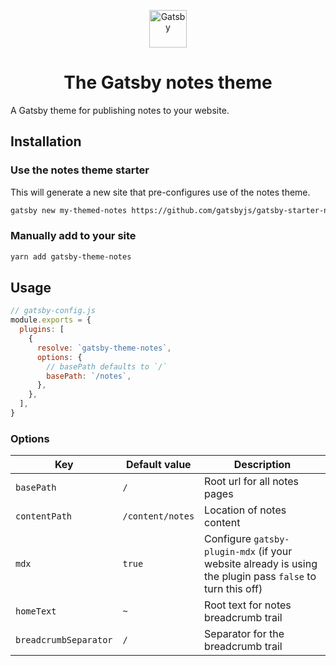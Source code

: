 <p align="center">
  <a href="https://www.gatsbyjs.org">
    <img alt="Gatsby" src="https://www.gatsbyjs.org/monogram.svg" width="60" />
  </a>
</p>
<h1 align="center">
  The Gatsby notes theme
</h1>

A Gatsby theme for publishing notes to your website.

## Installation

### Use the notes theme starter

This will generate a new site that pre-configures use of the notes theme.

```sh
gatsby new my-themed-notes https://github.com/gatsbyjs/gatsby-starter-notes-theme
```

### Manually add to your site

```sh
yarn add gatsby-theme-notes
```

## Usage

```js
// gatsby-config.js
module.exports = {
  plugins: [
    {
      resolve: `gatsby-theme-notes`,
      options: {
        // basePath defaults to `/`
        basePath: `/notes`,
      },
    },
  ],
}
```

### Options

| Key                   | Default value    | Description                                                                                               |
| --------------------- | ---------------- | --------------------------------------------------------------------------------------------------------- |
| `basePath`            | `/`              | Root url for all notes pages                                                                              |
| `contentPath`         | `/content/notes` | Location of notes content                                                                                 |
| `mdx`                 | `true`           | Configure `gatsby-plugin-mdx` (if your website already is using the plugin pass `false` to turn this off) |
| `homeText`            | `~`              | Root text for notes breadcrumb trail                                                                      |
| `breadcrumbSeparator` | `/`              | Separator for the breadcrumb trail                                                                        |
